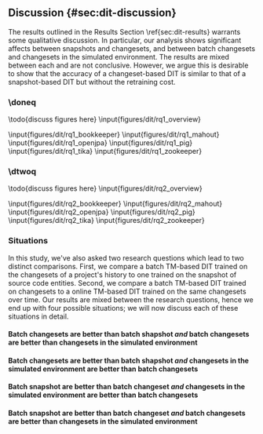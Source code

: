 ## Discussion {#sec:dit-discussion}

The results outlined in the Results Section \ref{sec:dit-results} warrants some
qualitative discussion.  In particular, our analysis shows significant affects
between snapshots and changesets, and between batch changesets and changesets
in the simulated environment.  The results are mixed between each and are not
conclusive.  However, we argue this is desirable to show that the accuracy of a
changeset-based DIT is similar to that of a snapshot-based DIT but without the
retraining cost.


### \doneq


\todo{discuss figures here}
\input{figures/dit/rq1_overview}

\input{figures/dit/rq1_bookkeeper}
\input{figures/dit/rq1_mahout}
\input{figures/dit/rq1_openjpa}
\input{figures/dit/rq1_pig}
\input{figures/dit/rq1_tika}
\input{figures/dit/rq1_zookeeper}

<!-- Changesets Snapshot Developers
-->

<!-- BookKeeper v4.3.0
max bound:	5
fancy:	False
same:	30	0.182926829268
same (ones):	17	0.103658536585
diff of 1:	61	0.371951219512
diff of 2:	20	0.121951219512
diff of 3:	41	0.25
within <=1:	61	0.371951219512
within <=5:	134	0.817073170732
within <=10:	134	0.817073170732
within <=50:	134	0.817073170732
other (>50.000000):	0	0.0
within <= 0 (1.000000%):	0	0.0
within <= 0 (5.000000%):	0	0.0
within <= 1 (10.000000%):	61	0.371951219512
within <= 3 (50.000000%):	122	0.743902439024
other > 3 (50.000000%):	12	0.0731707317073
total:	164
-->

<!-- Mahout v0.10.0
max bound:	38
fancy:	False
same:	16	0.12030075188
same (ones):	4	0.0300751879699
diff of 1:	17	0.127819548872
diff of 2:	19	0.142857142857
diff of 3:	16	0.12030075188
within <=1:	17	0.127819548872
within <=5:	67	0.503759398496
within <=10:	94	0.706766917293
within <=50:	117	0.87969924812
other (>50.000000):	0	0.0
within <= 0 (1.000000%):	0	0.0
within <= 2 (5.000000%):	36	0.270676691729
within <= 4 (10.000000%):	63	0.473684210526
within <= 19 (50.000000%):	109	0.81954887218
other > 19 (50.000000%):	8	0.0601503759398
total:	133
-->

<!-- OpenJPA v2.3.0
max bound:	26
fancy:	False
same:	22	0.160583941606
same (ones):	8	0.0583941605839
diff of 1:	27	0.197080291971
diff of 2:	10	0.0729927007299
diff of 3:	15	0.109489051095
within <=1:	27	0.197080291971
within <=5:	72	0.525547445255
within <=10:	101	0.737226277372
within <=50:	115	0.839416058394
other (>50.000000):	0	0.0
within <= 0 (1.000000%):	0	0.0
within <= 1 (5.000000%):	27	0.197080291971
within <= 3 (10.000000%):	52	0.379562043796
within <= 13 (50.000000%):	108	0.788321167883
other > 13 (50.000000%):	7	0.0510948905109
total:	137
-->

<!-- Pig v0.14.0
max bound:	28
fancy:	False
same:	22	0.0990990990991
same (ones):	3	0.0135135135135
diff of 1:	35	0.157657657658
diff of 2:	23	0.103603603604
diff of 3:	28	0.126126126126
within <=1:	35	0.157657657658
within <=5:	138	0.621621621622
within <=10:	184	0.828828828829
within <=50:	200	0.900900900901
other (>50.000000):	0	0.0
within <= 0 (1.000000%):	0	0.0
within <= 1 (5.000000%):	35	0.157657657658
within <= 3 (10.000000%):	86	0.387387387387
within <= 14 (50.000000%):	192	0.864864864865
other > 14 (50.000000%):	8	0.036036036036
total:	222
-->

<!-- Tika v1.8
max bound:	26
fancy:	False
same:	2	0.05
same (ones):	2	0.05
diff of 1:	9	0.225
diff of 2:	6	0.15
diff of 3:	8	0.2
within <=1:	9	0.225
within <=5:	29	0.725
within <=10:	35	0.875
within <=50:	38	0.95
other (>50.000000):	0	0.0
within <= 0 (1.000000%):	0	0.0
within <= 1 (5.000000%):	9	0.225
within <= 3 (10.000000%):	23	0.575
within <= 13 (50.000000%):	36	0.9
other > 13 (50.000000%):	2	0.05
total:	40
-->

<!-- ZooKeeper v3.5.0
max bound:	16
fancy:	False
same:	62	0.172701949861
same (ones):	24	0.066852367688
diff of 1:	96	0.267409470752
diff of 2:	67	0.186629526462
diff of 3:	58	0.161559888579
within <=1:	96	0.267409470752
within <=5:	276	0.768802228412
within <=10:	297	0.827298050139
within <=50:	297	0.827298050139
other (>50.000000):	0	0.0
within <= 0 (1.000000%):	0	0.0
within <= 1 (5.000000%):	96	0.267409470752
within <= 2 (10.000000%):	163	0.454038997214
within <= 8 (50.000000%):	293	0.816155988858
other > 8 (50.000000%):	4	0.0111420612813
total:	359
-->

<!--All
max bound:	38
fancy:	False
same:	154	0.145971563981
same (ones):	58	0.0549763033175
diff of 1:	245	0.232227488152
diff of 2:	145	0.137440758294
diff of 3:	166	0.157345971564
within <=1:	245	0.232227488152
within <=5:	716	0.678672985782
within <=10:	845	0.800947867299
within <=50:	901	0.854028436019
other (>50.000000):	0	0.0
within <= 0 (1.000000%):	0	0.0
within <= 2 (5.000000%):	390	0.369668246445
within <= 4 (10.000000%):	658	0.623696682464
within <= 19 (50.000000%):	890	0.843601895735
other > 19 (50.000000%):	11	0.0104265402844
total:	1055
-->

### \dtwoq


\todo{discuss figures here}
\input{figures/dit/rq2_overview}

\input{figures/dit/rq2_bookkeeper}
\input{figures/dit/rq2_mahout}
\input{figures/dit/rq2_openjpa}
\input{figures/dit/rq2_pig}
\input{figures/dit/rq2_tika}
\input{figures/dit/rq2_zookeeper}

<!-- Changesets Historical Developers
-->

<!-- BookKeeper v4.3.0
max bound:	5
fancy:	False
same:	43	0.262195121951
same (ones):	30	0.182926829268
diff of 1:	58	0.353658536585
diff of 2:	40	0.243902439024
diff of 3:	17	0.103658536585
within <=1:	58	0.353658536585
within <=5:	121	0.737804878049
within <=10:	121	0.737804878049
within <=50:	121	0.737804878049
other (>50.000000):	0	0.0
within <= 0 (1.000000%):	0	0.0
within <= 0 (5.000000%):	0	0.0
within <= 1 (10.000000%):	58	0.353658536585
within <= 3 (50.000000%):	115	0.701219512195
other > 3 (50.000000%):	6	0.0365853658537
total:	164
-->

<!-- Mahout v0.10.0
max bound:	38
fancy:	False
same:	12	0.0902255639098
same (ones):	4	0.0300751879699
diff of 1:	14	0.105263157895
diff of 2:	15	0.112781954887
diff of 3:	11	0.0827067669173
within <=1:	14	0.105263157895
within <=5:	51	0.383458646617
within <=10:	89	0.669172932331
within <=50:	121	0.90977443609
other (>50.000000):	0	0.0
within <= 0 (1.000000%):	0	0.0
within <= 2 (5.000000%):	29	0.218045112782
within <= 4 (10.000000%):	47	0.353383458647
within <= 19 (50.000000%):	110	0.827067669173
other > 19 (50.000000%):	11	0.0827067669173
total:	133
-->

<!-- OpenJPA v2.3.0
max bound:	26
fancy:	False
same:	20	0.14598540146
same (ones):	7	0.0510948905109
diff of 1:	29	0.211678832117
diff of 2:	19	0.138686131387
diff of 3:	21	0.153284671533
within <=1:	29	0.211678832117
within <=5:	88	0.642335766423
within <=10:	107	0.78102189781
within <=50:	117	0.85401459854
other (>50.000000):	0	0.0
within <= 0 (1.000000%):	0	0.0
within <= 1 (5.000000%):	29	0.211678832117
within <= 3 (10.000000%):	69	0.503649635036
within <= 13 (50.000000%):	112	0.817518248175
other > 13 (50.000000%):	5	0.036496350365
total:	137
-->

<!-- Pig v0.14.0
max bound:	28
fancy:	False
same:	20	0.0900900900901
same (ones):	2	0.00900900900901
diff of 1:	41	0.184684684685
diff of 2:	41	0.184684684685
diff of 3:	28	0.126126126126
within <=1:	41	0.184684684685
within <=5:	163	0.734234234234
within <=10:	200	0.900900900901
within <=50:	202	0.90990990991
other (>50.000000):	0	0.0
within <= 0 (1.000000%):	0	0.0
within <= 1 (5.000000%):	41	0.184684684685
within <= 3 (10.000000%):	110	0.495495495495
within <= 14 (50.000000%):	202	0.90990990991
other > 14 (50.000000%):	0	0.0
total:	222
-->

<!-- Tika v1.8
max bound:	26
fancy:	False
same:	6	0.15
same (ones):	3	0.075
diff of 1:	1	0.025
diff of 2:	8	0.2
diff of 3:	4	0.1
within <=1:	1	0.025
within <=5:	25	0.625
within <=10:	32	0.8
within <=50:	34	0.85
other (>50.000000):	0	0.0
within <= 0 (1.000000%):	0	0.0
within <= 1 (5.000000%):	1	0.025
within <= 3 (10.000000%):	13	0.325
within <= 13 (50.000000%):	32	0.8
other > 13 (50.000000%):	2	0.05
total:	40
-->

<!-- ZooKeeper v3.5.0
max bound:	16
fancy:	False
same:	65	0.181058495822
same (ones):	14	0.0389972144847
diff of 1:	84	0.233983286908
diff of 2:	71	0.197771587744
diff of 3:	47	0.130919220056
within <=1:	84	0.233983286908
within <=5:	262	0.729805013928
within <=10:	293	0.816155988858
within <=50:	294	0.818941504178
other (>50.000000):	0	0.0
within <= 0 (1.000000%):	0	0.0
within <= 1 (5.000000%):	84	0.233983286908
within <= 2 (10.000000%):	155	0.431754874652
within <= 8 (50.000000%):	291	0.810584958217
other > 8 (50.000000%):	3	0.008356545961
total:	359
-->

<!--All
max bound:	38
fancy:	False
same:	166	0.157345971564
same (ones):	60	0.0568720379147
diff of 1:	227	0.215165876777
diff of 2:	194	0.183886255924
diff of 3:	128	0.121327014218
within <=1:	227	0.215165876777
within <=5:	710	0.672985781991
within <=10:	842	0.798104265403
within <=50:	889	0.842654028436
other (>50.000000):	0	0.0
within <= 0 (1.000000%):	0	0.0
within <= 2 (5.000000%):	421	0.399052132701
within <= 4 (10.000000%):	642	0.608530805687
within <= 19 (50.000000%):	877	0.831279620853
other > 19 (50.000000%):	12	0.0113744075829
total:	1055
-->

### Situations


In this study, we've also asked two research questions which lead to two
distinct comparisons.  First, we compare a batch TM-based DIT trained on the
changesets of a project's history to one trained on the snapshot of source code
entities.  Second, we compare a batch TM-based DIT trained on changesets to a
online TM-based DIT trained on the same changesets over time.  Our results are
mixed between the research questions, hence we end up with four possible
situations; we will now discuss each of these situations in detail.


#### Batch changesets are better than batch shapshot *and* batch changesets are better than changesets in the simulated environment

#### Batch changesets are better than batch shapshot *and* changesets in the simulated environment are better than batch changesets

#### Batch snapshot are better than batch changeset *and* changesets in the simulated environment are better than batch changesets

#### Batch snapshot are better than batch changeset *and* batch changesets are better than changesets in the simulated environment

